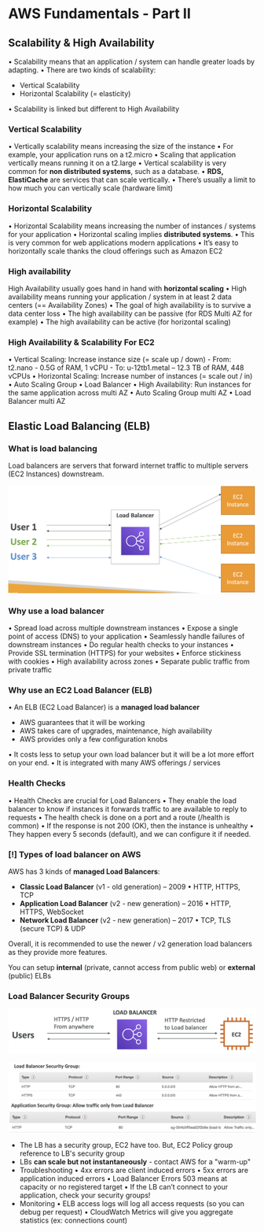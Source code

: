 # AWS Fundamentals - Part II

## Scalability & High Availability

• Scalability means that an application / system can handle greater loads by adapting.
• There are two kinds of scalability:

- Vertical Scalability
- Horizontal Scalability (= elasticity)

• Scalability is linked but different to High Availability

### Vertical Scalability

• Vertically scalability means increasing the size of the instance
• For example, your application runs on a t2.micro
• Scaling that application vertically means running it on a t2.large
• Vertical scalability is very common for **non distributed systems**, such as a database.
• **RDS, ElastiCache** are services that can scale vertically.
• There’s usually a limit to how much you can vertically scale (hardware limit)

### Horizontal Scalability

• Horizontal Scalability means increasing the number of instances / systems for your application
• Horizontal scaling implies **distributed systems**.
• This is very common for web applications modern applications
• It’s easy to horizontally scale thanks the cloud offerings such as Amazon EC2

### High availability

High Availability usually goes hand in hand with **horizontal scaling**
• High availability means running your application / system in at least 2 data centers (== Availability Zones)
• The goal of high availability is to survive a data center loss
• The high availability can be passive (for RDS Multi AZ for example)
• The high availability can be active (for horizontal scaling)

### High Availability & Scalability For EC2

• Vertical Scaling: Increase instance size (= scale up / down)
    - From: t2.nano - 0.5G of RAM, 1 vCPU
    - To: u-12tb1.metal – 12.3 TB of RAM, 448 vCPUs
• Horizontal Scaling: Increase number of instances (= scale out / in)
• Auto Scaling Group
• Load Balancer
• High Availability: Run instances for the same application across multi AZ
• Auto Scaling Group multi AZ
• Load Balancer multi AZ

## Elastic Load Balancing (ELB)

### What is load balancing

Load balancers are servers that forward internet traffic to multiple servers (EC2 Instances) downstream.

![What is load balancer ?](lb.png)

### Why use a load balancer

• Spread load across multiple downstream instances
• Expose a single point of access (DNS) to your application
• Seamlessly handle failures of downstream instances
• Do regular health checks to your instances
• Provide SSL termination (HTTPS) for your websites
• Enforce stickiness with cookies • High availability across zones
• Separate public traffic from private traffic

### Why use an EC2 Load Balancer (ELB)

• An ELB (EC2 Load Balancer) is a **managed load balancer**

- AWS guarantees that it will be working
- AWS takes care of upgrades, maintenance, high availability
- AWS provides only a few configuration knobs

• It costs less to setup your own load balancer but it will be a lot more effort on your end.
• It is integrated with many AWS offerings / services

### Health Checks

• Health Checks are crucial for Load Balancers
• They enable the load balancer to know if instances it forwards traffic to are available to reply to requests
• The health check is done on a port and a route (/health is common)
• If the response is not 200 (OK), then the instance is unhealthy
• They happen every 5 seconds (default), and we can configure it if needed.

### [!] Types of load balancer on AWS

AWS has 3 kinds of **managed Load Balancers**:

- **Classic Load Balancer** (v1 - old generation) – 2009
• HTTP, HTTPS, TCP
- **Application Load Balancer** (v2 - new generation) – 2016
• HTTP, HTTPS, WebSocket
- **Network Load Balancer** (v2 - new generation) – 2017
• TCP, TLS (secure TCP) & UDP

Overall, it is recommended to use the newer / v2 generation load balancers as they
provide more features.

You can setup **internal** (private, cannot access from public web) or **external** (public) ELBs

### Load Balancer Security Groups

![Load balancer Security Groups](sg.png)

![Load balancer Security Groups](lb-sg.png)

- The LB has a security group, EC2 have too. But, EC2 Policy group reference to LB's security group
- LBs **can scale but not instantaneously** - contact AWS for a "warm-up"
- Troubleshooting
• 4xx errors are client induced errors
• 5xx errors are application induced errors
• Load Balancer Errors 503 means at capacity or no registered target
• If the LB can’t connect to your application, check your security groups!
- Monitoring
• ELB access logs will log all access requests (so you can debug per request)
• CloudWatch Metrics will give you aggregate statistics (ex: connections count)

